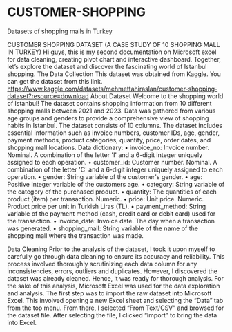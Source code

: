 # CUSTOMER-SHOPPING
Datasets of shopping malls in Turkey


CUSTOMER SHOPPING DATASET (A CASE STUDY OF 10 SHOPPING MALL IN TURKEY)
Hi guys, this is my second documentation on Microsoft excel for data cleaning, creating pivot chart and interactive dashboard. Together, let’s explore the dataset and discover the fascinating world of Istanbul shopping.
The Data Collection
This dataset was obtained from Kaggle. You can get the dataset from this link.
https://www.kaggle.com/datasets/mehmettahiraslan/customer-shopping-dataset?resource=download
About Dataset
Welcome to the shopping world of Istanbul! The dataset contains shopping information from 10 different shopping malls between 2021 and 2023. Data was gathered from various age groups and genders to provide a comprehensive view of shopping habits in Istanbul. The dataset consists of 10 columns. The dataset includes essential information such as invoice numbers, customer IDs, age, gender, payment methods, product categories, quantity, price, order dates, and shopping mall locations. 
Data dictionary:
•	invoice_no: Invoice number. Nominal. A combination of the letter 'I' and a 6-digit integer uniquely assigned to each operation.
•	customer_id: Customer number. Nominal. A combination of the letter 'C' and a 6-digit integer uniquely assigned to each operation.
•	gender: String variable of the customer's gender.
•	age: Positive Integer variable of the customers age.
•	category: String variable of the category of the purchased product.
•	quantity: The quantities of each product (item) per transaction. Numeric.
•	price: Unit price. Numeric. Product price per unit in Turkish Liras (TL).
•	payment_method: String variable of the payment method (cash, credit card or debit card) used for the transaction.
•	invoice_date: Invoice date. The day when a transaction was generated.
•	shopping_mall: String variable of the name of the shopping mall where the transaction was made.

Data Cleaning
Prior to the analysis of the dataset, I took it upon myself to carefully go through data cleaning to ensure its accuracy and reliability. This process involved thoroughly scrutinizing each data column for any inconsistencies, errors, outliers and duplicates.
However, I discovered the dataset was already cleaned. Hence, it was ready for thorough analysis. For the sake of this analysis, Microsoft Excel was used for the data exploration and analysis.
The first step was to import the raw dataset into Microsoft Excel. This involved opening a new Excel sheet and selecting the “Data” tab from the top menu. From there, I selected “From Text/CSV” and browsed for the dataset file. After selecting the file, I clicked “Import” to bring the data into Excel.
